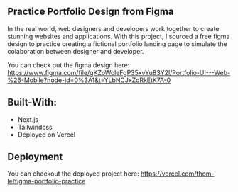 ## Practice Portfolio Design from Figma

In the real world, web designers and developers work together to create stunning websites and applications. With this project, I sourced a free figma design to practice creating a fictional portfolio landing page to simulate the colaboration between designer and developer. 

You can check out the figma design here: https://www.figma.com/file/gKZoWoleFgP35xvYu83Y2l/Portfolio-UI---Web-%26-Mobile?node-id=0%3A1&t=YLbNCJxZoRkEtK7A-0

## Built-With:
* Next.js
* Tailwindcss
* Deployed on Vercel

## Deployment

You can checkout the deployed project here: https://vercel.com/thom-le/figma-portfolio-practice
